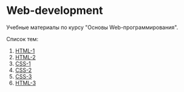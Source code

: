 # Web-development

Учебные материалы по курсу "Основы Web-программирования".

Список тем:
1. [HTML-1](https://github.com/Vladislav-Lyuminarskiy/Web-course/tree/master/01-HTML-1)
2. [HTML-2](https://github.com/Vladislav-Lyuminarskiy/Web-course/tree/master/02-HTML-2)
3. [CSS-1](https://github.com/Vladislav-Lyuminarskiy/Web-course/tree/master/03-CSS-1)
4. [CSS-2](https://github.com/Vladislav-Lyuminarskiy/Web-course/tree/master/04-CSS-2)
5. [CSS-3](https://github.com/Vladislav-Lyuminarskiy/Web-course/tree/master/05-CSS-3)
6. [HTML-3](https://github.com/Vladislav-Lyuminarskiy/Web-course/tree/master/06-HTML-3)